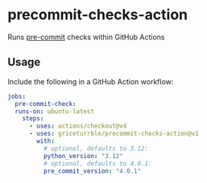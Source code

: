 # precommit-checks-action

Runs [pre-commit](https://pre-commit.com) checks within GitHub Actions

## Usage

Include the following in a GitHub Action workflow:

```yaml
jobs:
  pre-commit-check:
  runs-on: ubuntu-latest
    steps:
      - uses: actions/checkout@v4
      - uses: griceturrble/precommit-checks-action@v1
        with:
          # optional, defaults to 3.12:
          python_version: "3.12"
          # optional, defaults to 4.0.1:
          pre_commit_version: "4.0.1"
```
